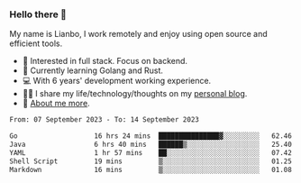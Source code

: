### Hello there 👋

My name is Lianbo, I work remotely and enjoy using open source and efficient tools.

- 🔭 Interested in full stack. Focus on backend.
- 🌱 Currently learning Golang and Rust.
- 💻 With 6 years' development working experience.
- ✍🏻 I share my life/technology/thoughts on my [personal blog](https://godruoyi.com).
- 👒 [About me more](https://godruoyi.com/posts/About-godruoyi).

<!--START_SECTION:waka-->

```txt
From: 07 September 2023 - To: 14 September 2023

Go                   16 hrs 24 mins  ███████████████▓░░░░░░░░░   62.46 %
Java                 6 hrs 40 mins   ██████▒░░░░░░░░░░░░░░░░░░   25.40 %
YAML                 1 hr 57 mins    ██░░░░░░░░░░░░░░░░░░░░░░░   07.42 %
Shell Script         19 mins         ▒░░░░░░░░░░░░░░░░░░░░░░░░   01.25 %
Markdown             16 mins         ▒░░░░░░░░░░░░░░░░░░░░░░░░   01.08 %
```

<!--END_SECTION:waka-->
